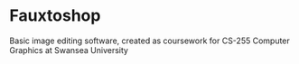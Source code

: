# Fauxtoshop
Basic image editing software, created as coursework for CS-255 Computer Graphics at Swansea University
